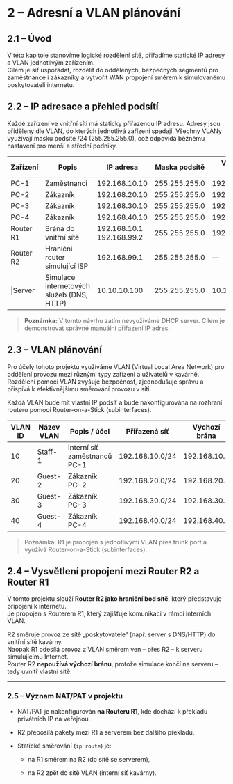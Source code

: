 # **2 – Adresní a VLAN plánování**


## 2.1 – Úvod

V této kapitole stanovíme logické rozdělení sítě, přiřadíme statické IP adresy a VLAN jednotlivým zařízením.  
Cílem je síť uspořádat, rozdělit do oddělených, bezpečných segmentů pro zaměstnance i zákazníky a vytvořit WAN propojení směrem k simulovanému poskytovateli internetu.


## 2.2 – IP adresace a přehled podsítí

Každé zařízení ve vnitřní síti má staticky přiřazenou IP adresu. Adresy jsou přiděleny dle VLAN, do kterých jednotlivá zařízení spadají. Všechny VLANy využívají masku podsítě /24 (255.255.255.0), což odpovídá běžnému nastavení pro menší a střední podniky.

| Zařízení  | Popis                                     | IP adresa                    | Maska podsítě | Výchozí brána |
| --------- | ----------------------------------------- | ---------------------------- | ------------- | ------------- |
| PC-1      | Zaměstnanci                               | 192.168.10.10                | 255.255.255.0 | 192.168.10.1  |
| PC-2      | Zákazník                                  | 192.168.20.10                | 255.255.255.0 | 192.168.20.1  |
| PC-3      | Zákazník                                  | 192.168.30.10                | 255.255.255.0 | 192.168.30.1  |
| PC-4      | Zákazník                                  | 192.168.40.10                | 255.255.255.0 | 192.168.40.1  |
| Router R1 | Brána do vnitřní sítě                     | 192.168.10.1<br>192.168.99.2 | 255.255.255.0 | 192.168.99.1  |
| Router R2 | Hraniční router simulující ISP            | 192.168.99.1                 | 255.255.255.0 | —             |
| \|Server  | Simulace internetových služeb (DNS, HTTP) | 10.10.10.100                 | 255.255.255.0 | 10.10.10.1    |

>**Poznámka:** V tomto návrhu zatím nevyužíváme DHCP server. Cílem je demonstrovat správné manuální přiřazení IP adres. 


## 2.3 – VLAN plánování

Pro účely tohoto projektu využíváme VLAN (Virtual Local Area Network) pro oddělení provozu mezi různými typy zařízení a uživatelů v kavárně. Rozdělení pomocí VLAN zvyšuje bezpečnost, zjednodušuje správu a přispívá k efektivnějšímu směrování provozu v síti.

Každá VLAN bude mít vlastní IP podsíť a bude nakonfigurována na rozhraní routeru pomocí Router-on-a-Stick (subinterfaces).

| VLAN ID | Název VLAN | Popis / účel                 | Přiřazená síť   | Výchozí brána | Přiřazená zařízení |
| ------- | ---------- | ---------------------------- | --------------- | ------------- | ------------------ |
| 10      | Staff-1    | Interní síť zaměstnanců PC-1 | 192.168.10.0/24 | 192.168.10.1  | PC-1, Router R1    |
| 20      | Guest-2    | Zákazník PC-2                | 192.168.20.0/24 | 192.168.20.1  | PC-2               |
| 30      | Guest-3    | Zákazník PC-3                | 192.168.30.0/24 | 192.168.30.1  | PC-3               |
| 40      | Guest-4    | Zákazník PC-4                | 192.168.40.0/24 | 192.168.40.1  | PC-4               |

> Poznámka: R1 je propojen s jednotlivými VLAN přes trunk port a využívá Router-on-a-Stick (subinterfaces). 



## 2.4 – Vysvětlení propojení mezi Router R2 a Router R1

V tomto projektu slouží **Router R2 jako hraniční bod sítě**, který představuje připojení k internetu.  
Je propojen s Routerem R1, který zajišťuje komunikaci v rámci interních VLAN.

R2 směruje provoz ze sítě „poskytovatele“ (např. server s DNS/HTTP) do vnitřní sítě kavárny.  
Naopak R1 odesílá provoz z VLAN směrem ven – přes R2 – k serveru simulujícímu Internet.  
Router R2 **nepoužívá výchozí bránu**, protože simulace končí na serveru – tedy uvnitř vlastní sítě.

---

### 2.5 – Význam NAT/PAT v projektu

- NAT/PAT je nakonfigurován **na Routeru R1**, kde dochází k překladu privátních IP na veřejnou.
    
- R2 přeposílá pakety mezi R1 a serverem bez dalšího překladu.
    
- Statické směrování (`ip route`) je:
    
    - na R1 směrem na R2 (do sítě se serverem),
        
    - na R2 zpět do sítě VLAN (interní síť kavárny).

